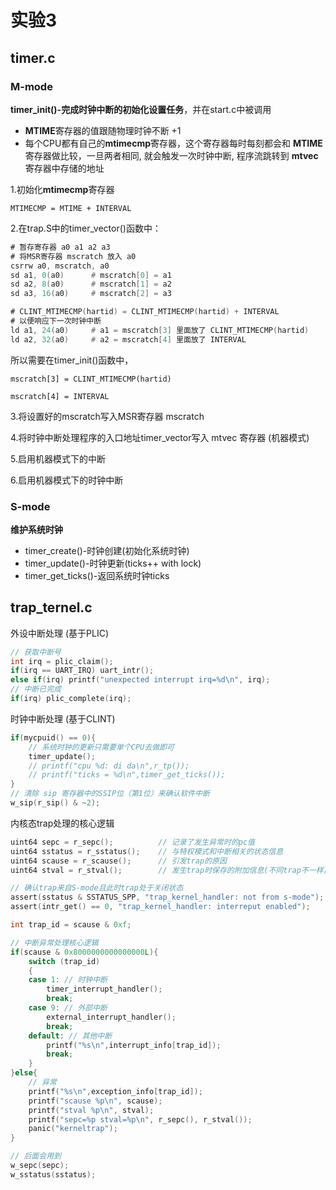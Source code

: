 # 实验3

## timer.c

### M-mode

**timer_init()-完成时钟中断的初始化设置任务**，并在start.c中被调用

- **MTIME**寄存器的值跟随物理时钟不断 +1
- 每个CPU都有自己的**mtimecmp**寄存器，这个寄存器每时每刻都会和 **MTIME** 寄存器做比较，一旦两者相同, 就会触发一次时钟中断, 程序流跳转到 **mtvec** 寄存器中存储的地址

1.初始化**mtimecmp**寄存器

`MTIMECMP = MTIME + INTERVAL`

2.在trap.S中的timer_vector()函数中：

```asm
# 暂存寄存器 a0 a1 a2 a3
# 将MSR寄存器 mscratch 放入 a0
csrrw a0, mscratch, a0
sd a1, 0(a0)      # mscratch[0] = a1
sd a2, 8(a0)      # mscratch[1] = a2
sd a3, 16(a0)     # mscratch[2] = a3

# CLINT_MTIMECMP(hartid) = CLINT_MTIMECMP(hartid) + INTERVAL
# 以便响应下一次时钟中断
ld a1, 24(a0)     # a1 = mscratch[3] 里面放了 CLINT_MTIMECMP(hartid)
ld a2, 32(a0)     # a2 = mscratch[4] 里面放了 INTERVAL 
```

所以需要在timer_init()函数中，

`mscratch[3] = CLINT_MTIMECMP(hartid)`

`mscratch[4] = INTERVAL` 

3.将设置好的mscratch写入MSR寄存器 mscratch

4.将时钟中断处理程序的入口地址timer_vector写入 mtvec 寄存器 (机器模式)

5.启用机器模式下的中断

6.启用机器模式下的时钟中断

### S-mode

**维护系统时钟**

- timer_create()-时钟创建(初始化系统时钟)
- timer_update()-时钟更新(ticks++ with lock)
- timer_get_ticks()-返回系统时钟ticks

## trap_ternel.c

外设中断处理 (基于PLIC)

```c
// 获取中断号
int irq = plic_claim();
if(irq == UART_IRQ) uart_intr();
else if(irq) printf("unexpected interrupt irq=%d\n", irq);
// 中断已完成
if(irq) plic_complete(irq);
```

时钟中断处理 (基于CLINT)

```c
if(mycpuid() == 0){
    // 系统时钟的更新只需要单个CPU去做即可
	timer_update();
	// printf("cpu %d: di da\n",r_tp());
	// printf("ticks = %d\n",timer_get_ticks());
}
// 清除 sip 寄存器中的SSIP位（第1位）来确认软件中断
w_sip(r_sip() & ~2);
```

内核态trap处理的核心逻辑

```c
uint64 sepc = r_sepc();          // 记录了发生异常时的pc值
uint64 sstatus = r_sstatus();    // 与特权模式和中断相关的状态信息
uint64 scause = r_scause();      // 引发trap的原因
uint64 stval = r_stval();        // 发生trap时保存的附加信息(不同trap不一样)

// 确认trap来自S-mode且此时trap处于关闭状态
assert(sstatus & SSTATUS_SPP, "trap_kernel_handler: not from s-mode");
assert(intr_get() == 0, "trap_kernel_handler: interreput enabled");

int trap_id = scause & 0xf; 

// 中断异常处理核心逻辑
if(scause & 0x8000000000000000L){
	switch (trap_id)
	{
    case 1: // 时钟中断
        timer_interrupt_handler();
        break;
    case 9: // 外部中断
        external_interrupt_handler();
        break;
    default: // 其他中断
        printf("%s\n",interrupt_info[trap_id]);
        break;
    }
}else{
    // 异常
    printf("%s\n",exception_info[trap_id]);
    printf("scause %p\n", scause);
    printf("stval %p\n", stval);
    printf("sepc=%p stval=%p\n", r_sepc(), r_stval());
    panic("kerneltrap");
}

// 后面会用到
w_sepc(sepc);
w_sstatus(sstatus);
```